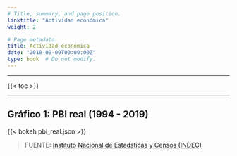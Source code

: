 ```yaml
---
# Title, summary, and page position.
linktitle: "Actividad económica"
weight: 2

# Page metadata.
title: Actividad económica
date: "2018-09-09T00:00:00Z"
type: book  # Do not modify.
---
```




---

{{< toc >}}

---

## Gráfico 1: PBI real (1994 - 2019)

{{< bokeh pbi_real.json >}}

> FUENTE: [Instituto Nacional de Estadsticas y Censos (INDEC)](https://www.indec.gob.ar/indec/web/Nivel4-Tema-3-9-47)


